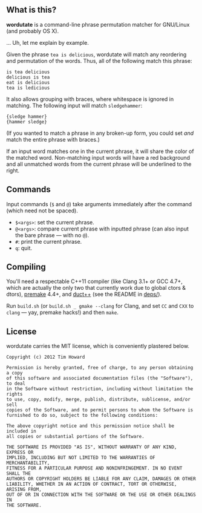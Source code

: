 
## What is this?

**wordutate** is a command-line phrase permutation matcher for GNU/Linux (and probably OS X).

… Uh, let me explain by example.

Given the phrase `tea is delicious`, wordutate will match any reordering and permutation of the words. Thus, all of the following match this phrase:

```
is tea delicious
delicious is tea
eat is delicious
tea is ledicious
```

It also allows grouping with braces, where whitespace is ignored in matching. The following input will match `sledgehammer`:

```
{sledge hammer}
{hammer sledge}
```

(If you wanted to match a phrase in any broken-up form, you could set *and* match the entire phrase with braces.)

If an input word matches one in the current phrase, it will share the color of the matched word. Non-matching input words will have a red background and all unmatched words from the current phrase will be underlined to the right.

## Commands

Input commands (`$` and `@`) take arguments immediately after the command (which need not be spaced).

* `$<args>`: set the current phrase.
* `@<args>`: compare current phrase with inputted phrase (can also input the bare phrase — with no `@`).
* `#`: print the current phrase.
* `q`: quit.

## Compiling

You'll need a respectable C++11 compiler (like Clang 3.1+ or GCC 4.7+, which are actually the only two that currently work due to global ctors & dtors), [premake](http://industriousone.com/premake) 4.4+, and [duct++](/komiga/duct-cpp) (see the README in [deps/](/komiga/wordutate/tree/master/deps)).

Run `build.sh` (or `build.sh _ gmake --clang` for Clang, and set `CC` and `CXX` to `clang` — yay, premake hacks!) and then `make`.

## License

wordutate carries the MIT license, which is conveniently plastered below.

```
Copyright (c) 2012 Tim Howard

Permission is hereby granted, free of charge, to any person obtaining a copy
of this software and associated documentation files (the "Software"), to deal
in the Software without restriction, including without limitation the rights
to use, copy, modify, merge, publish, distribute, sublicense, and/or sell
copies of the Software, and to permit persons to whom the Software is
furnished to do so, subject to the following conditions:

The above copyright notice and this permission notice shall be included in
all copies or substantial portions of the Software.

THE SOFTWARE IS PROVIDED "AS IS", WITHOUT WARRANTY OF ANY KIND, EXPRESS OR
IMPLIED, INCLUDING BUT NOT LIMITED TO THE WARRANTIES OF MERCHANTABILITY,
FITNESS FOR A PARTICULAR PURPOSE AND NONINFRINGEMENT. IN NO EVENT SHALL THE
AUTHORS OR COPYRIGHT HOLDERS BE LIABLE FOR ANY CLAIM, DAMAGES OR OTHER
LIABILITY, WHETHER IN AN ACTION OF CONTRACT, TORT OR OTHERWISE, ARISING FROM,
OUT OF OR IN CONNECTION WITH THE SOFTWARE OR THE USE OR OTHER DEALINGS IN
THE SOFTWARE.
```
